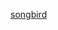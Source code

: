 [songbird](https://rolling-scopes-school.github.io/vadim001230-JSFE2022Q3/songbird/pages/home/index.html)
